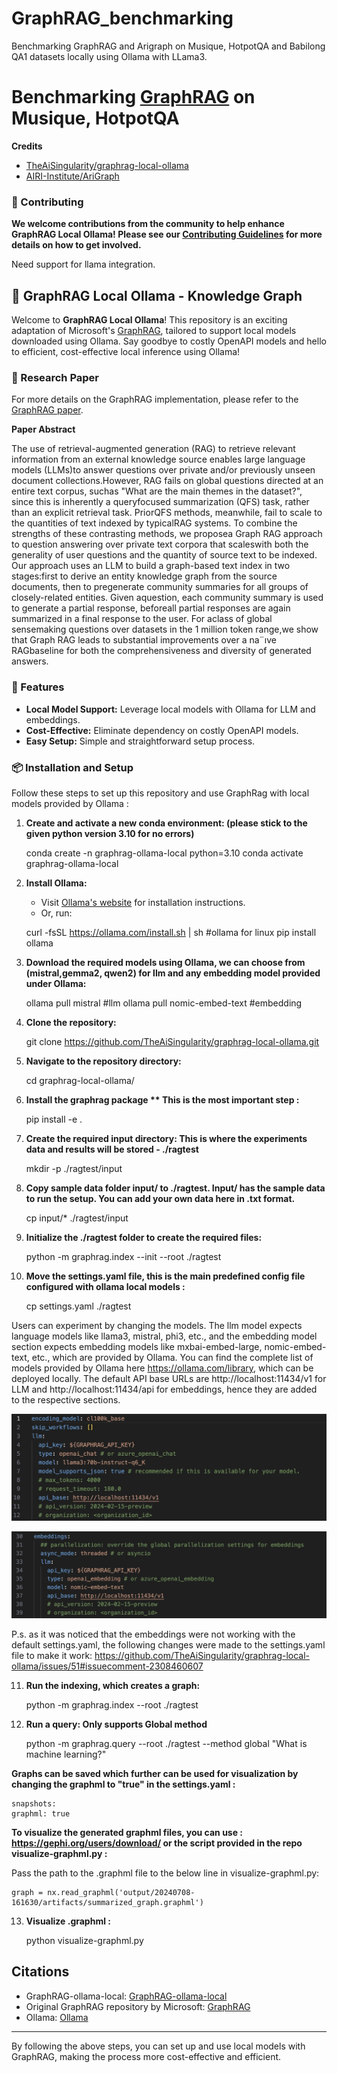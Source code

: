 # GraphRAG_benchmarking
Benchmarking GraphRAG and Arigraph on Musique, HotpotQA and Babilong QA1 datasets locally using Ollama with LLama3.

# Benchmarking [GraphRAG](https://github.com/microsoft/graphrag) on Musique, HotpotQA 
**Credits**
- [TheAiSingularity/graphrag-local-ollama](https://github.com/TheAiSingularity/graphrag-local-ollama)
- [AIRI-Institute/AriGraph](https://github.com/AIRI-Institute/AriGraph)


### 🤝 Contributing

**We welcome contributions from the community to help enhance GraphRAG Local Ollama! Please see our [Contributing Guidelines](CONTRIBUTING.md) for more details on how to get involved.**

Need support for llama integration.

## 🚀 GraphRAG Local Ollama - Knowledge Graph

Welcome to **GraphRAG Local Ollama**! This repository is an exciting adaptation of Microsoft's [GraphRAG](https://github.com/microsoft/graphrag), tailored to support local models downloaded using Ollama. Say goodbye to costly OpenAPI models and hello to efficient, cost-effective local inference using Ollama!

### 📄 Research Paper

For more details on the GraphRAG implementation, please refer to the [GraphRAG paper](https://arxiv.org/pdf/2404.16130).

**Paper Abstract**

The use of retrieval-augmented generation (RAG) to retrieve relevant information from an external knowledge source enables large language models (LLMs)to answer questions over private and/or previously unseen document collections.However, RAG fails on global questions directed at an entire text corpus, suchas "What are the main themes in the dataset?", since this is inherently a queryfocused summarization (QFS) task, rather than an explicit retrieval task. PriorQFS methods, meanwhile, fail to scale to the quantities of text indexed by typicalRAG systems. To combine the strengths of these contrasting methods, we proposea Graph RAG approach to question answering over private text corpora that scaleswith both the generality of user questions and the quantity of source text to be indexed. Our approach uses an LLM to build a graph-based text index in two stages:first to derive an entity knowledge graph from the source documents, then to pregenerate community summaries for all groups of closely-related entities. Given aquestion, each community summary is used to generate a partial response, beforeall partial responses are again summarized in a final response to the user. For aclass of global sensemaking questions over datasets in the 1 million token range,we show that Graph RAG leads to substantial improvements over a na¨ıve RAGbaseline for both the comprehensiveness and diversity of generated answers. 

### 🌟 Features

- **Local Model Support:** Leverage local models with Ollama for LLM and embeddings.
- **Cost-Effective:** Eliminate dependency on costly OpenAPI models.
- **Easy Setup:** Simple and straightforward setup process.

### 📦 Installation and Setup

Follow these steps to set up this repository and use GraphRag with local models provided by Ollama :


1. **Create and activate a new conda environment:  (please stick to the given python version 3.10 for no errors)**
    
    conda create -n graphrag-ollama-local python=3.10
    conda activate graphrag-ollama-local
    

2. **Install Ollama:**
    - Visit [Ollama's website](https://ollama.com/) for installation instructions.
    - Or, run:
    
    curl -fsSL https://ollama.com/install.sh | sh #ollama for linux
    pip install ollama
    

3. **Download the required models using Ollama, we can choose from (mistral,gemma2, qwen2) for llm and any embedding model provided under Ollama:**
    
    ollama pull mistral  #llm
    ollama pull nomic-embed-text  #embedding
    

4. **Clone the repository:**
    
    git clone https://github.com/TheAiSingularity/graphrag-local-ollama.git
    

5. **Navigate to the repository directory:**
    
    cd graphrag-local-ollama/
    

6. **Install the graphrag package ** This is the most important step :**
    
    pip install -e .
    


7. **Create the required input directory: This is where the experiments data and results will be stored - ./ragtest**
    
    mkdir -p ./ragtest/input
    
    
8. **Copy sample data folder input/  to  ./ragtest. Input/ has the sample data to run the setup. You can add your own data here in .txt format.**
    
    cp input/* ./ragtest/input
    
    
9. **Initialize the ./ragtest folder to create the required files:**
    
    python -m graphrag.index --init --root ./ragtest
    

10. **Move the settings.yaml file, this is the main predefined config file configured with ollama local models :**
    
    cp settings.yaml ./ragtest
    

Users can experiment by changing the models. The llm model expects language models like llama3, mistral, phi3, etc., and the embedding model section expects embedding models like mxbai-embed-large, nomic-embed-text, etc., which are provided by Ollama. You can find the complete list of models provided by Ollama here https://ollama.com/library, which can be deployed locally. The default API base URLs are http://localhost:11434/v1 for LLM and http://localhost:11434/api for embeddings, hence they are added to the respective sections. 

![LLM Configuration](<images/Code 01_40_51 30_August_2024.jpg>)

![Embedding Configuration](<images/Code 01_41_08 30_August_2024.jpg>) 

P.s. as it was noticed that the embeddings were not working with the default settings.yaml, the following changes were made to the settings.yaml file to make it work: https://github.com/TheAiSingularity/graphrag-local-ollama/issues/51#issuecomment-2308460607

11. **Run the indexing, which creates a graph:**
    
    python -m graphrag.index --root ./ragtest
    

12. **Run a query: Only supports Global method** 
    
    python -m graphrag.query --root ./ragtest --method global "What is machine learning?"
    

**Graphs can be saved which further can be used for visualization by changing the graphml to "true" in the settings.yaml :**
    
    snapshots:
    graphml: true
    
**To visualize the generated graphml files, you can use : https://gephi.org/users/download/ or the script provided in the repo visualize-graphml.py :**

Pass the path to the .graphml file to the below line in visualize-graphml.py:

    graph = nx.read_graphml('output/20240708-161630/artifacts/summarized_graph.graphml') 

13. **Visualize .graphml :**

    
    python visualize-graphml.py
    



## Citations

- GraphRAG-ollama-local: [GraphRAG-ollama-local](https://github.com/TheAiSingularity/graphrag-local-ollama)
- Original GraphRAG repository by Microsoft: [GraphRAG](https://github.com/microsoft/graphrag)
- Ollama: [Ollama](https://ollama.com/)

---

By following the above steps, you can set up and use local models with GraphRAG, making the process more cost-effective and efficient.



